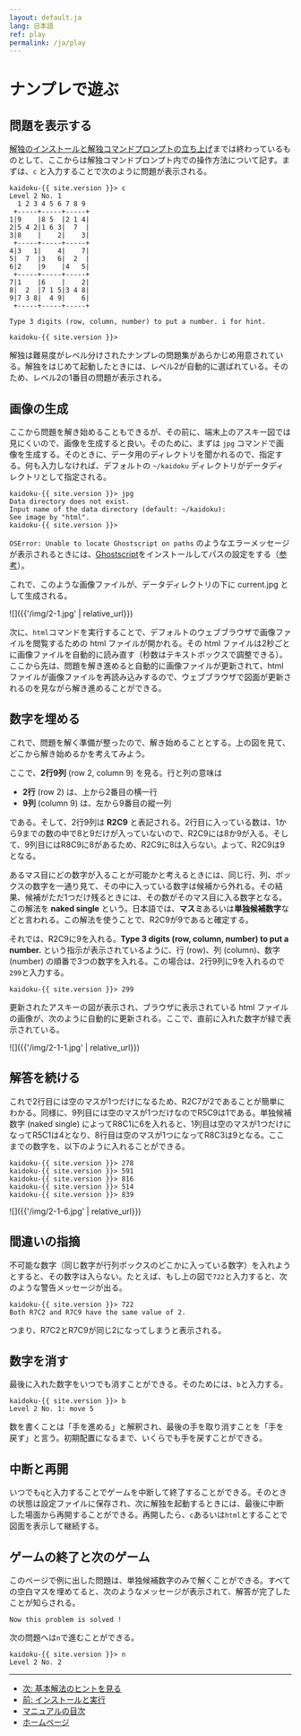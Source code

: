 ```yaml
---
layout: default.ja
lang: 日本語
ref: play
permalink: /ja/play
---
```


# ナンプレで遊ぶ

## 問題を表示する

[解独のインストールと解独コマンドプロンプトの立ち上げ](install)までは終わっているものとして、ここからは解独コマンドプロンプト内での操作方法について記す。まずは、`c` と入力することで次のように問題が表示される。

```
kaidoku-{{ site.version }}> c
Level 2 No. 1
  1 2 3 4 5 6 7 8 9
 +-----+-----+-----+
1|9    |8 5  |2 1 4|
2|5 4 2|1 6 3|  7  |
3|8    |    2|    3|
 +-----+-----+-----+
4|3   1|    4|    7|
5|  7  |3   6|  2  |
6|2    |9    |4   5|
 +-----+-----+-----+
7|1    |6    |    2|
8|  2  |7 1 5|3 4 8|
9|7 3 8|  4 9|    6|
 +-----+-----+-----+

Type 3 digits (row, column, number) to put a number. i for hint.

kaidoku-{{ site.version }}>
```

解独は難易度がレベル分けされたナンプレの問題集があらかじめ用意されている。解独をはじめて起動したときには、レベル2が自動的に選ばれている。そのため、レベル2の1番目の問題が表示される。

## 画像の生成

ここから問題を解き始めることもできるが、その前に、端末上のアスキー図では見にくいので、画像を生成すると良い。そのために、まずは `jpg` コマンドで画像を生成する。そのときに、データ用のディレクトリを聞かれるので、指定する。何も入力しなければ、デフォルトの `~/kaidoku` ディレクトリがデータディレクトリとして指定される。

```
kaidoku-{{ site.version }}> jpg
Data directory does not exist.
Input name of the data directory (default: ~/kaidoku):
See image by "html".
kaidoku-{{ site.version }}>
```

`OSError: Unable to locate Ghostscript on paths` のようなエラーメッセージが表示されるときには、[Ghostscript](https://www.ghostscript.com/download/gsdnld.html)をインストールしてパスの設定をする（[参考](https://stackoverflow.com/questions/44587376/oserror-unable-to-locate-ghostscript-on-paths)）。

これで、このような画像ファイルが、データディレクトリの下に current.jpg として生成される。

![]({{'/img/2-1.jpg' | relative_url}})

次に、`html`コマンドを実行することで、デフォルトのウェブブラウザで画像ファイルを閲覧するための html ファイルが開かれる。その html ファイルは2秒ごとに画像ファイルを自動的に読み直す（秒数はテキストボックスで調整できる）。ここから先は、問題を解き進めると自動的に画像ファイルが更新されて、html ファイルが画像ファイルを再読み込みするので、ウェブブラウザで図面が更新されるのを見ながら解き進めることができる。

## 数字を埋める

これで、問題を解く準備が整ったので、解き始めることとする。上の図を見て、どこから解き始めるかを考えてみよう。

ここで、**2行9列** (row 2, column 9) を見る。行と列の意味は

- **2行** (row 2) は、上から2番目の横一行
- **9列** (column 9) は、左から9番目の縱一列

である。そして、2行9列は **R2C9** と表記される。2行目に入っている数は、1から9までの数の中で8と9だけが入っていないので、R2C9には8か9が入る。そして、9列目にはR8C9に8があるため、R2C9に8は入らない。よって、R2C9は9となる。

あるマス目にどの数字が入ることが可能かと考えるときには、同じ行、列、ボックスの数字を一通り見て、その中に入っている数字は候補から外れる。その結果、候補がただ1つだけ残るときには、その数がそのマス目に入る数字となる。この解法を **naked single** という。日本語では、**マスミ**あるいは**単独候補数字**などと言われる。この解法を使うことで、R2C9が9であると確定する。

それでは、R2C9に9を入れる。**Type 3 digits (row, column, number) to put a number.** という指示が表示されているように、行 (row)、列 (column)、数字 (number) の順番で3つの数字を入れる。この場合は、2行9列に9を入れるので`299`と入力する。

    kaidoku-{{ site.version }}> 299

更新されたアスキーの図が表示され、ブラウザに表示されている html ファイルの画像が、次のように自動的に更新される。ここで、直前に入れた数字が緑で表示されている。

![]({{'/img/2-1-1.jpg' | relative_url}})

## 解答を続ける

これで2行目には空のマスが1つだけになるため、R2C7が2であることが簡単にわかる。同様に、9列目には空のマスが1つだけなのでR5C9は1である。単独候補数字 (naked single) によってR8C1に6を入れると、1列目は空のマスが1つだけになってR5C1は4となり、8行目は空のマスが1つになってR8C3は9となる。ここまでの数字を、以下のように入れることができる。

    kaidoku-{{ site.version }}> 278
    kaidoku-{{ site.version }}> 591
    kaidoku-{{ site.version }}> 816
    kaidoku-{{ site.version }}> 514
    kaidoku-{{ site.version }}> 839

![]({{'/img/2-1-6.jpg' | relative_url}})

## 間違いの指摘

不可能な数字（同じ数字が行列ボックスのどこかに入っている数字）を入れようとすると、その数字は入らない。たとえば、もし上の図で`722`と入力すると、次のような警告メッセージが出る。

    kaidoku-{{ site.version }}> 722
    Both R7C2 and R7C9 have the same value of 2.

つまり、R7C2とR7C9が同じ2になってしまうと表示される。

## 数字を消す

最後に入れた数字をいつでも消すことができる。そのためには、`b`と入力する。

    kaidoku-{{ site.version }}> b
    Level 2 No. 1: move 5

数を書くことは「手を進める」と解釈され、最後の手を取り消すことを「手を戻す」と言う。初期配置になるまで、いくらでも手を戻すことができる。

## 中断と再開

いつでも`q`と入力することでゲームを中断して終了することができる。そのときの状態は設定ファイルに保存され、次に解独を起動するときには、最後に中断した場面から再開することができる。再開したら、`c`あるいは`html`とすることで図面を表示して継続する。

## ゲームの終了と次のゲーム

このページで例に出した問題は、単独候補数字のみで解くことができる。すべての空白マスを埋めてると、次のようなメッセージが表示されて、解答が完了したことが知らされる。

    Now this problem is solved !

次の問題へは`n`で進むことができる。

    kaidoku-{{ site.version }}> n
    Level 2 No. 2

- - -

- [次: 基本解法のヒントを見る](./basichint)
- [前: インストールと実行](./install)
- [マニュアルの目次](./#マニュアル)
- [ホームページ](./)
